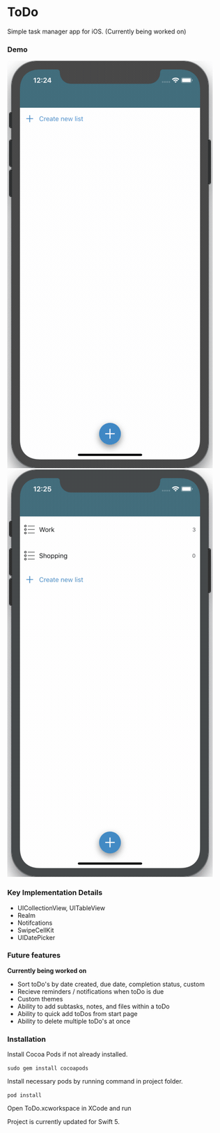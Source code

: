 # ToDo
Simple task manager app for iOS. (Currently being worked on)

### Demo 
![](demoFiles/Adding.gif)
![](demoFiles/Editing.gif)

### Key Implementation Details  
  - UICollectionView, UITableView
  - Realm 
  - Notifcations 
  - SwipeCellKit 
  - UIDatePicker
 
 ### Future features  
**Currently being worked on**
  - Sort toDo's by date created, due date, completion status, custom 
  - Recieve reminders / notifications when toDo is due 
  - Custom themes 
  - Ability to add subtasks, notes, and files within a toDo 
  - Ability to quick add toDos from start page
  - Ability to delete multiple toDo's at once 
  
### Installation 

Install Cocoa Pods if not already installed.

`sudo gem install cocoapods`


Install necessary pods by running command in project folder. 

`pod install`


Open ToDo.xcworkspace in XCode and run

Project is currently updated for Swift 5. 
